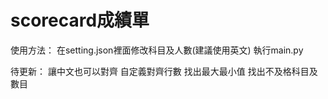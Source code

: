 # scorecard成績單

使用方法：
在setting.json裡面修改科目及人數(建議使用英文)
執行main.py

待更新：
讓中文也可以對齊
自定義對齊行數
找出最大最小值
找出不及格科目及數目
